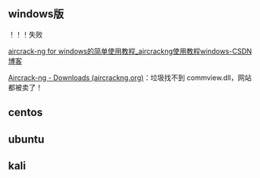 ## windows版

！！！失败

[aircrack-ng for windows的简单使用教程_aircrackng使用教程windows-CSDN博客](https://blog.csdn.net/Linux_get/article/details/127023344)

[Aircrack-ng - Downloads (aircrackng.org)](http://www.aircrackng.org/downloads.html)：垃圾找不到 commview.dll，网站都被卖了！

## centos

## ubuntu

## kali
